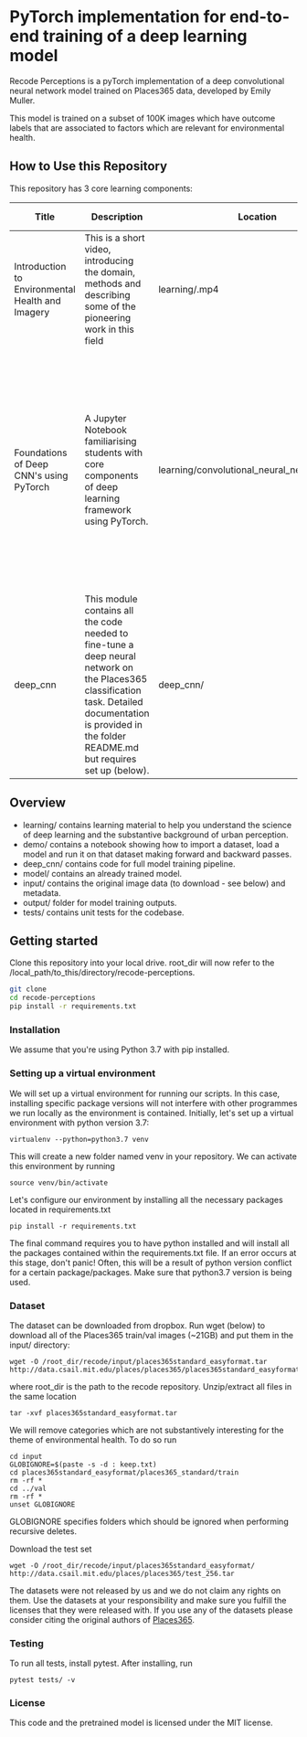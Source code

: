 # PyTorch implementation for end-to-end training of a deep learning model

Recode Perceptions is a pyTorch implementation of a deep convolutional neural network model trained on Places365 data, developed by Emily Muller.

This model is trained on a subset of 100K images which have outcome labels that are associated to factors which are relevant for environmental health.

## How to Use this Repository

This repository has 3 core learning components:

| Title | Description | Location | Key Learning Objectives  |
|--------------------------------------------------|-----------------------------------------------------------------------------------------------------------------------------------------------------------------------------------------------------------|----------------------------------------------|------------------------------------------------------------------------------------------------------------------------------------------------------------------------------------------------------------------------------------------------------------------------------------------------------------------------------------------|
| Introduction to Environmental Health and Imagery | This is a short video, introducing the domain, methods and describing some of the pioneering work in this field                                                                                           | learning/.mp4                               | Introduction to the field. Understand different methods. * Understand different types of data. Be aware of seminal research.                                                                                                                                                                                                       |
| Foundations of Deep CNN's using PyTorch          | A Jupyter Notebook familiarising students with core components of deep learning framework using PyTorch.                                                                                                  | learning/convolutional_neural_networks.ipynb | Be aware of different types of Computer Vision tasks. Be able to explain what a convolutional layer does and how it's different from a fully-connected layer. Identify different components of a CNN. Load an image dataset in PyTorch. Load a pre-trained model in PyTorch. Be able to use PyTorch to train a model on a dataset |
| deep_cnn                                         | This module contains all the code needed to fine-tune a deep neural network on the Places365 classification task. Detailed documentation is provided in the folder README.md but requires set up (below). | deep_cnn/                                    | Use terminal for executing python scripts Train a PyTorch model and visualise results. Export training to the HPC. Implement bach script Iterate on model hyperparameters to optimise model. |

## Overview

- learning/ contains learning material to help you understand the science of deep learning and the substantive background of urban perception.
- demo/ contains a notebook showing how to import a dataset, load a model and run it on that dataset making forward and backward passes.
- deep_cnn/ contains code for full model training pipeline.
- model/ contains an already trained model.
- input/ contains the original image data (to download - see below) and metadata.
- output/ folder for model training outputs.
- tests/ contains unit tests for the codebase.

## Getting started

Clone this repository into your local drive. root_dir will now refer to the /local_path/to_this/directory/recode-perceptions.

```sh
git clone
cd recode-perceptions
pip install -r requirements.txt
```

### Installation

We assume that you're using Python 3.7 with pip installed.

### Setting up a virtual environment

We will set up a virtual environment for running our scripts. In this case, installing specific package versions will not interfere with other programmes we run locally as the environment is contained. Initially, let's set up a virtual environment with python version 3.7:

```
virtualenv --python=python3.7 venv
```

This will create a new folder named venv in your repository. We can activate this environment by running

```
source venv/bin/activate
```

Let's configure our environment by installing all the necessary packages located in requirements.txt

```
pip install -r requirements.txt
```

The final command requires you to have python installed and will install all the packages contained within the requirements.txt file. If an error occurs at this stage, don't panic! Often, this will be a result of python version conflict for a certain package/packages. Make sure that python3.7 version is being used.

### Dataset

The dataset can be downloaded from dropbox. Run wget (below) to download all of the Places365 train/val images (~21GB) and put them in the input/ directory:

```
wget -O /root_dir/recode/input/places365standard_easyformat.tar http://data.csail.mit.edu/places/places365/places365standard_easyformat.tar
```

where root_dir is the path to the recode repository. Unzip/extract all files in the same location

```
tar -xvf places365standard_easyformat.tar
```

We will remove categories which are not substantively interesting for the theme of environmental health. To do so run

```
cd input
GLOBIGNORE=$(paste -s -d : keep.txt)
cd places365standard_easyformat/places365_standard/train
rm -rf *
cd ../val
rm -rf *
unset GLOBIGNORE
```

GLOBIGNORE specifies folders which should be ignored when performing recursive deletes.

Download the test set

```
wget -O /root_dir/recode/input/places365standard_easyformat/ http://data.csail.mit.edu/places/places365/test_256.tar
```

The datasets were not released by us and we do not claim any rights on them. Use the datasets at your responsibility and make sure you fulfill the licenses that they were released with. If you use any of the datasets please consider citing the original authors of [Places365](http://places2.csail.mit.edu/PAMI_places.pdf).

### Testing

To run all tests, install pytest. After installing, run

```
pytest tests/ -v
```

### License

This code and the pretrained model is licensed under the MIT license.


